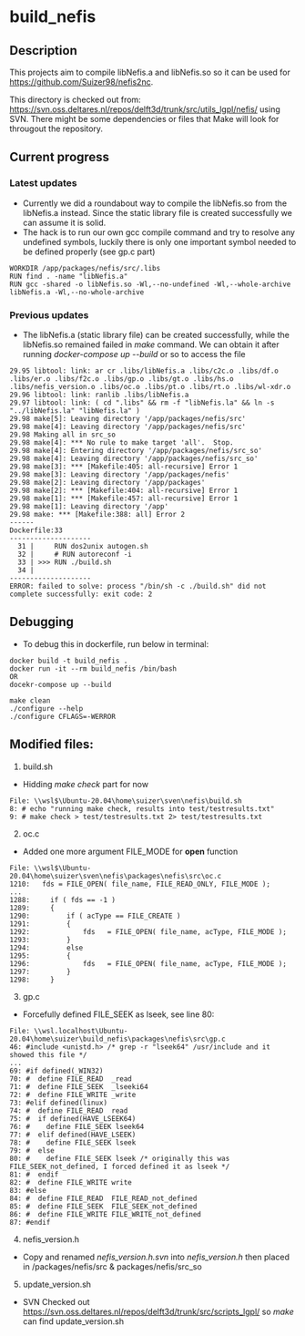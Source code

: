 # build_nefis

## Description

This projects aim to compile libNefis.a and libNefis.so so it can be used for https://github.com/Suizer98/nefis2nc.

This directory is checked out from: 
https://svn.oss.deltares.nl/repos/delft3d/trunk/src/utils_lgpl/nefis/
using SVN.
There might be some dependencies or files that Make will look for througout the 
repository.

## Current progress

### Latest updates
- Currently we did a roundabout way to compile the libNefis.so from the libNefis.a instead. Since the static library file is created successfully we can assume it is solid.
- The hack is to run our own gcc compile command and try to resolve any undefined symbols, luckily there is only one important symbol needed to be defined properly (see gp.c part)

```
WORKDIR /app/packages/nefis/src/.libs
RUN find . -name "libNefis.a"
RUN gcc -shared -o libNefis.so -Wl,--no-undefined -Wl,--whole-archive libNefis.a -Wl,--no-whole-archive
```

### Previous updates
- The libNefis.a (static library file) can be created successfully, while the libNefis.so remained failed in *make* command. We can obtain it after running *docker-compose up --build* or so to access the file
```
29.95 libtool: link: ar cr .libs/libNefis.a .libs/c2c.o .libs/df.o .libs/er.o .libs/f2c.o .libs/gp.o .libs/gt.o .libs/hs.o .libs/nefis_version.o .libs/oc.o .libs/pt.o .libs/rt.o .libs/wl-xdr.o
29.96 libtool: link: ranlib .libs/libNefis.a
29.97 libtool: link: ( cd ".libs" && rm -f "libNefis.la" && ln -s "../libNefis.la" "libNefis.la" )
29.98 make[5]: Leaving directory '/app/packages/nefis/src'
29.98 make[4]: Leaving directory '/app/packages/nefis/src'
29.98 Making all in src_so
29.98 make[4]: *** No rule to make target 'all'.  Stop.
29.98 make[4]: Entering directory '/app/packages/nefis/src_so'
29.98 make[4]: Leaving directory '/app/packages/nefis/src_so'
29.98 make[3]: *** [Makefile:405: all-recursive] Error 1
29.98 make[3]: Leaving directory '/app/packages/nefis'
29.98 make[2]: Leaving directory '/app/packages'
29.98 make[2]: *** [Makefile:404: all-recursive] Error 1
29.98 make[1]: *** [Makefile:457: all-recursive] Error 1
29.98 make[1]: Leaving directory '/app'
29.98 make: *** [Makefile:388: all] Error 2
------
Dockerfile:33
--------------------
  31 |     RUN dos2unix autogen.sh
  32 |     # RUN autoreconf -i
  33 | >>> RUN ./build.sh
  34 |
--------------------
ERROR: failed to solve: process "/bin/sh -c ./build.sh" did not complete successfully: exit code: 2
```

## Debugging

- To debug this in dockerfile, run below in terminal:
```
docker build -t build_nefis .
docker run -it --rm build_nefis /bin/bash
OR
docekr-compose up --build

make clean
./configure --help
./configure CFLAGS=-WERROR 
```

## Modified files:

1. build.sh
- Hidding *make check* part for now
```
File: \\wsl$\Ubuntu-20.04\home\suizer\sven\nefis\build.sh
8: # echo "running make check, results into test/testresults.txt"
9: # make check > test/testresults.txt 2> test/testresults.txt
```

2. oc.c
- Added one more argument FILE_MODE for **open** function
```
File: \\wsl$\Ubuntu-20.04\home\suizer\sven\nefis\packages\nefis\src\oc.c
1210:   fds = FILE_OPEN( file_name, FILE_READ_ONLY, FILE_MODE );
...
1288:     if ( fds == -1 )
1289:     {
1290:         if ( acType == FILE_CREATE )
1291:         {
1292:             fds   = FILE_OPEN( file_name, acType, FILE_MODE );
1293:         }
1294:         else
1295:         {
1296:             fds   = FILE_OPEN( file_name, acType, FILE_MODE );
1297:         }
1298:     }

```

3. gp.c
- Forcefully defined FILE_SEEK as lseek, see line 80:
```
File: \\wsl.localhost\Ubuntu-20.04\home\suizer\build_nefis\packages\nefis\src\gp.c
46: #include <unistd.h> /* grep -r "lseek64" /usr/include and it showed this file */
...
69: #if defined(_WIN32)
70: #  define FILE_READ  _read
71: #  define FILE_SEEK  _lseeki64
72: #  define FILE_WRITE _write
73: #elif defined(linux)
74: #  define FILE_READ  read
75: #  if defined(HAVE_LSEEK64)
76: #    define FILE_SEEK lseek64
77: #  elif defined(HAVE_LSEEK)
78: #    define FILE_SEEK lseek
79: #  else
80: #    define FILE_SEEK lseek /* originally this was FILE_SEEK_not_defined, I forced defined it as lseek */
81: #  endif
82: #  define FILE_WRITE write
83: #else
84: #  define FILE_READ  FILE_READ_not_defined
85: #  define FILE_SEEK  FILE_SEEK_not_defined
86: #  define FILE_WRITE FILE_WRITE_not_defined
87: #endif

```

4. nefis_version.h
- Copy and renamed *nefis_version.h.svn* into *nefis_version.h* then placed in /packages/nefis/src & packages/nefis/src_so

5. update_version.sh
- SVN Checked out https://svn.oss.deltares.nl/repos/delft3d/trunk/src/scripts_lgpl/ so *make* can find update_version.sh



